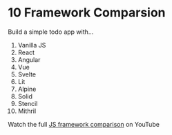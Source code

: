 # 10 Framework Comparsion

Build a simple todo app with...

1. Vanilla JS
1. React
1. Angular
1. Vue
1. Svelte 
1. Lit
1. Alpine
1. Solid
1. Stencil
1. Mithril

Watch the full [JS framework comparison](https://youtu.be/cuHDQhDhvPE) on YouTube
